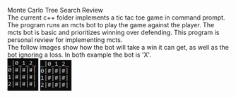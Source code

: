 Monte Carlo Tree Search Review<br/>
The current c++ folder implements a tic tac toe game in command prompt. The program runs an mcts bot to play the game against the player. The mcts bot is basic and prioritizes winning over defending. This program is personal review for implementing mcts.<br/>
The follow images show how the bot will take a win it can get, as well as the bot ignoring a loss. In both example the bot is 'X'.<br/>
![](img/offense_example.gif)
![](img/defense_example.gif)
